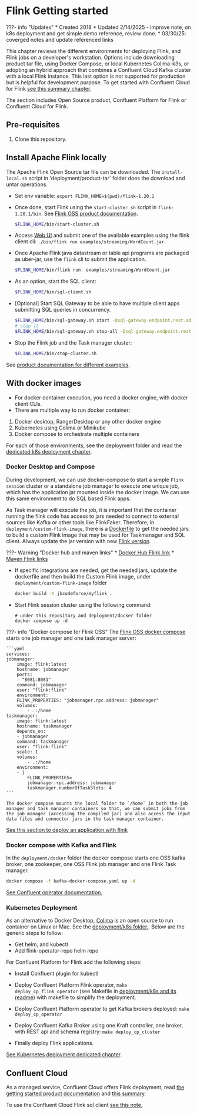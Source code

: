 # Flink Getting started

???- info "Updates"
    * Created 2018 
    * Updated 2/14/2025 - improve note, on k8s deployment and get simple demo reference, review done. 
    * 03/30/25: coverged notes and update referenced links

This chapter reviews the different environments for deploying Flink, and Flink jobs on a developer's workstation. Options include  downloading product tar file, using Docker Compose, or local Kubernetes Colima-k3s, or adopting an hybrid approach that combines a Confluent Cloud Kafka cluster with a local Flink instance. This last option is not supported for production but is helpful for development purpose. To get started with Confluent Cloud for Flink [see this summary chapter](../techno/ccloud-flink.md).

The section includes Open Source product, Confluent Platform for Flink or Confluent Cloud for Flink.

## Pre-requisites

1. Clone this repository.

## Install Apache Flink locally

The Apache Flink Open Source tar file can be downloaded. The `install-local.sh` script in 'deployment/product-tar` folder does the download and untar operations.

* Set env variable: `export FLINK_HOME=$(pwd)/flink-1.20.1`

* Once done, start Flink using the `start-cluster.sh` script in `flink-1.20.1/bin`. See [Flink OSS product documentation](https://nightlies.apache.org/flink/flink-docs-release-1.20/docs/try-flink/local_installation/).

    ```sh
    $FLINK_HOME/bin/start-cluster.sh
    ```

* Access [Web UI](http://localhost:8081/#/overview) and submit one of the available examples using the flink client cli: `./bin/flink run examples/streaming/WordCount.jar`.
* Once Apache Flink java datastream or table api programs are packaged as uber-jar, use the `flink` cli to submit the application.

    ```sh
    $FLINK_HOME/bin/flink run  examples/streaming/WordCount.jar
    ```

* As an option, start the SQL client:

    ```sh
    $FLINK_HOME/bin/sql-client.sh
    ```

* [Optional] Start SQL Gateway to be able to have multiple client apps submitting SQL queries in concurrency.

    ```sh
    $FLINK_HOME/bin/sql-gateway.sh start -Dsql-gateway.endpoint.rest.address=localhost
    # stop it
    $FLINK_HOME/bin/sql-gateway.sh stop-all -Dsql-gateway.endpoint.rest.address=localhost
    ```

* Stop the Flink job and the Task manager cluster:

    ```sh
    $FLINK_HOME/bin/stop-cluster.sh
    ```

See [product documentation for different examples](https://nightlies.apache.org/flink/flink-docs-release-1.20/docs/try-flink/datastream/).

## With docker images

* For docker container execution, you need a docker engine, with docker client CLIs. 
* There are multiple way to run docker container: 

1. Docker desktop, RangerDesktop or any other docker engine
1. Kubernetes using Colima or Minikube
1. Docker compose to orchestrate multiple containers

For each of those environments, see the deployment folder and read the [dedicated k8s deployment chapter](./k8s-deploy.md).

### Docker Desktop and Compose

During development, we can use docker-compose to start a simple `Flink session` cluster or a standalone job manager to execute one unique job, which has the application jar mounted inside the docker image. We can use this same environment to do SQL based Flink apps. 

As Task manager will execute the job, it is important that the container running the flink code has access to jars needed to connect to external sources like Kafka or other tools like FlinkFaker. Therefore, in `deployment/custom-flink-image`, there is a [Dockerfile](https://github.com/jbcodeforce/flink-studies/blob/master/deployment/custom-flink-image/Dockerfile) to get the needed jars to build a custom Flink image that may be used for Taskmanager and SQL client. Always update the jar version with new [Flink version](https://hub.docker.com/_/flink).

???- Warning "Docker hub and maven links"
    * [Docker Hub Flink link](https://hub.docker.com/_/flink)
    * [Maven Flink links](https://repo.maven.apache.org/maven2/org/apache/flink/)

* If specific integrations are needed, get the needed jars, update the dockerfile and then build the Custom Flink image, under `deployment/custom-flink-image` folder

    ```sh
    docker build -t jbcodeforce/myflink .
    ```

* Start Flink session cluster using the following command: 

    ```shell
    # under this repository and deployment/docker folder
    docker compose up -d
    ```

???- info "Docker compose for Flink OSS"
    The [Flink OSS docker compose](https://github.com/jbcodeforce/flink-studies/blob/master/deployment/docker/flink-oss-docker-compose.yaml) starts one job manager and one task manager server:

    ```yaml
    services:
    jobmanager:
        image: flink:latest
        hostname: jobmanager
        ports:
        - "8081:8081"
        command: jobmanager
        user: "flink:flink"
        environment:
        FLINK_PROPERTIES: "jobmanager.rpc.address: jobmanager"
        volumes:  
            - .:/home
    taskmanager:
        image: flink:latest 
        hostname: taskmanager
        depends_on:
        - jobmanager
        command: taskmanager
        user: "flink:flink"
        scale: 1
        volumes:
            - .:/home
        environment:
        - |
            FLINK_PROPERTIES=
            jobmanager.rpc.address: jobmanager
            taskmanager.numberOfTaskSlots: 4
    ```

    The docker compose mounts the local folder to `/home` in both the job manager and task manager containers so that, we can submit jobs from the job manager (accessing the compiled jar) and also access the input data files and connector jars in the task manager container.

[See this section to deploy an application with flink]()

### Docker compose with Kafka and Flink

In the `deployment/docker` folder the docker compose starts one OSS kafka broker, one zookeeper, one OSS Flink job manager and one Flink Task manager.

```sh
docker compose -f kafka-docker-compose.yaml up -d
```

[See Confluent operator documentation.](https://docs.confluent.io/operator/current/co-prepare.html)

### Kubernetes Deployment

As an alternative to Docker Desktop, [Colima](https://github.com/abiosoft/colima) is an open source to run container on Linux or Mac.  See the [deployment/k8s folder.](https://github.com/jbcodeforce/flink-studies/tree/master/deployment/k8s). Below are the generic steps to follow:

* Get helm, and kubectl
* Add flink-operator-repo helm repo

For Confluent Platform for Flink add the following steps:
* Install Confluent plugin for kubectl
* Deploy Confluent Platform Flink operator, `make deploy_cp_flink_operator`  (see Makefile in [deployment/k8s and its readme](https://github.com/jbcodeforce/flink-studies/tree/master/deployment/k8s)) with  makefile to simplify the deployment.
* Deploy Confluent Platform operator to get Kafka brokers deployed: `make deploy_cp_operator`
* Deploy Confluent Kafka Broker using one Kraft controller, one broker, with REST api and schema registry: `make deploy_cp_cluster`


* Finally deploy Flink applications.

[See Kubernetes deployment dedicated chapter](./k8s-deploy.md).

## Confluent Cloud

As a managed service, Confluent Cloud offers Flink deployment, read [the getting started product documentation](https://docs.confluent.io/cloud/current/get-started/index.html) and [this summary](../techno/ccloud-flink.md).

To use the Confluent Cloud Flink sql client [see this note.](https://docs.confluent.io/confluent-cli/current/command-reference/flink/confluent_flink_shell.html)

